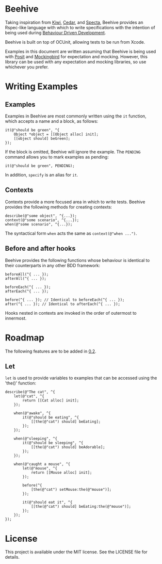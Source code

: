 Beehive
=======

Taking inspiration from [Kiwi](), [Cedar](), and [Specta](), Beehive provides an Rspec-like language with which to write specifications with the intention of being used during [Behaviour Driven Development]().

[Kiwi]: https://github.com/allending/Kiwi
[Cedar]: https://github.com/pivotal/cedar
[Specta]: https://github.com/petejkim/specta
[Behaviour Driven Development]: http://dannorth.net/introducing-bdd/

Beehive is built on top of OCUnit, allowing tests to be run from Xcode.

Examples in this document are written assuming that Beehive is being used with [Posit](https://github.com/rdavies/Posit) and [Mockingbird](https://github.com/rdavies/Mockingbird) for expectation and mocking. However, this library can be used with any expectation and mocking libraries, so use whichever you prefer.

Writing Examples
================

Examples
--------

Examples in Beehive are most commonly written using the `it` function, which accepts a name and a block, as follows:

    it(@"should be green", ^{
        Object *object = [[Object alloc] init];
        [[object should] beGreen];
    });

If the block is omitted, Beehive will ignore the example. The `PENDING` command allows you to mark examples as pending:

    it(@"should be green", PENDING);
    
In addition, `specify` is an alias for `it`.

Contexts
--------

Contexts provide a more focused area in which to write tests. Beehive provides the following methods for creating contexts:

    describe(@"some object", ^{...});
    context(@"some scenario", ^{...});
    when(@"some scenario", ^{...});

The syntactical form `when` acts the same as `context(@"when ...")`.

Before and after hooks
----------------------

Beehive provides the following functions whose behaviour is identical to their counterparts in any other BDD framework:

    beforeAll(^{ ... });
    afterAll(^{ ... });

    beforeEach(^{ ... });
    afterEach(^{ ... });

    before(^{ ... }); // Identical to beforeEach(^{ ... });
    after(^{ ... }); // Identical to afterEach(^{ ... });
    
Hooks nested in contexts are invoked in the order of outermost to innermost.

Roadmap
=======

The following features are to be added in [0.2](https://github.com/rdavies/Beehive/issues?milestone=5).

Let
---

`let` is used to provide variables to examples that can be accessed using the 'the()' function:

    describe(@"The cat", ^{
        let(@"cat", ^{
			return [[Cat alloc] init];
		});
        
        when(@"awake", ^{
            it(@"should be eating", ^{
				[[the(@"cat") should] beEating];
			});
        });
        
        when(@"sleeping", ^{
            it(@"should be sleeping", ^{
				[[the(@"cat") should] beAdorable];
			});
        });
        
        when(@"caught a mouse", ^{
            let(@"mouse", ^{
				return [[Mouse alloc] init];
			});
			
            before(^{
				[the(@"cat") setMouse:the(@"mouse")];
			});
			
            it(@"should eat it", ^{
				[[the(@"cat") should] beEating:the(@"mouse")];
			});
        });
    });

License
=======

This project is available under the MIT license. See the LICENSE file for details.
